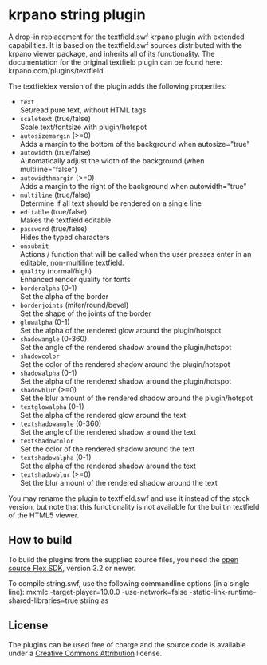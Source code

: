 krpano string plugin
====================

A drop-in replacement for the textfield.swf krpano plugin with 
extended capabilities. It is based on the textfield.swf sources 
distributed with the krpano viewer package, and inherits all of 
its functionality. The documentation for the original textfield 
plugin can be found here:
krpano.com/plugins/textfield

The textfieldex version of the plugin adds the following properties:

* `text`  
	Set/read pure text, without HTML tags
* `scaletext` (true/false)  
	Scale text/fontsize with plugin/hotspot
* `autosizemargin` (>=0)  
	Adds a margin to the bottom of the background when autosize="true"
* `autowidth` (true/false)  
	Automatically adjust the width of the background (when multiline="false")
* `autowidthmargin` (>=0)  
	Adds a margin to the right of the background when autowidth="true"
* `multiline` (true/false)  
	Determine if all text should be rendered on a single line	
* `editable` (true/false)  
	Makes the textfield editable
* `password` (true/false)  
	Hides the typed characters
* `onsubmit`  
	Actions / function that will be called when the user presses enter in an editable, non-multiline textfield.
* `quality` (normal/high)  
	Enhanced render quality for fonts
* `borderalpha` (0-1)  
	Set the alpha of the border
* `borderjoints` (miter/round/bevel)  
	Set the shape of the joints of the border	
* `glowalpha` (0-1)  
	Set the alpha of the rendered glow around the plugin/hotspot
* `shadowangle` (0-360)  
	Set the angle of the rendered shadow around the plugin/hotspot
* `shadowcolor`  
	Set the color of the rendered shadow around the plugin/hotspot
* `shadowalpha` (0-1)  
	Set the alpha of the rendered shadow around the plugin/hotspot
* `shadowblur` (>=0)  
	Set the blur amount of the rendered shadow around the plugin/hotspot
* `textglowalpha`  (0-1)  
	Set the alpha of the rendered glow around the text
* `textshadowangle` (0-360)  
	Set the angle of the rendered shadow around the text
* `textshadowcolor`  
	Set the color of the rendered shadow around the text
* `textshadowalpha` (0-1)  
	Set the alpha of the rendered shadow around the text
* `textshadowblur` (>=0)  
	Set the blur amount of the rendered shadow around the text
	
You may rename the plugin to textfield.swf and use it instead of 
the stock version, but note that this functionality is not available 
for the builtin textfield of the HTML5 viewer.
	

How to build
------------

To build the plugins from the supplied source files, you need the 
[open source Flex SDK](http://opensource.adobe.com/wiki/display/flexsdk/Flex+SDK), version 3.2 or newer.

To compile string.swf, use the following commandline options
(in a single line):
	mxmlc -target-player=10.0.0 -use-network=false -static-link-runtime-shared-libraries=true string.as

	
License
-------

The plugins can be used free of charge and the source code is 
available under a [Creative Commons Attribution](http://creativecommons.org/licenses/by/3.0/) license.

